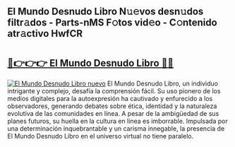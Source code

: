 ## El Mundo Desnudo Libro N𝚞𝚎vos desn𝚞dos filtr𝚊dos - Parts-nMS F𝚘tos vid𝚎o - C𝚘ntenido atr𝚊ctivo HwfCR

# <h2><a href="http://mb5u2a.tromn.icu/?c=El+Mundo+Desnudo+Libro">🔗👉👉👉 El Mundo Desnudo Libro 🔗🔗</a></h2>

[![El Mundo Desnudo Libro nuevo](https://i.imgur.com/pEAQMta.gif)](http://mb5u2a.tromn.icu/?c=El+Mundo+Desnudo+Libro)
El Mundo Desnudo Libro, un individuo intrigante y complejo, desafía la comprensión fácil. Su uso pionero de los medios digitales para la autoexpresión ha cautivado y enfurecido a los observadores, generando debates sobre ética, identidad y la naturaleza evolutiva de las comunidades en línea. A pesar de la ambigüedad de sus planes futuros, su huella en la cultura en línea es imborrable. Impulsada por una determinación inquebrantable y un carisma innegable, la presencia de El Mundo Desnudo Libro en el universo virtual no tiene paralelo.
